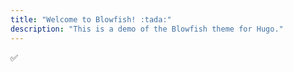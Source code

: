 ```yaml
---
title: "Welcome to Blowfish! :tada:"
description: "This is a demo of the Blowfish theme for Hugo."
---
```


✅